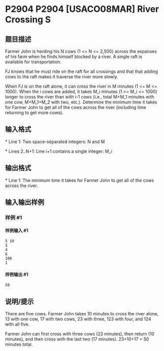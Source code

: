 # P2904 P2904 [USACO08MAR] River Crossing S

## 题目描述

Farmer John is herding his N cows (1 <= N <= 2,500) across the expanses of his farm when he finds himself blocked by a river. A single raft is available for transportation.

FJ knows that he must ride on the raft for all crossings and that that adding cows to the raft makes it traverse the river more slowly.

When FJ is on the raft alone, it can cross the river in M minutes (1 <= M <= 1000).  When the i cows are added, it takes M\_i minutes (1 <= M\_i <= 1000) longer to cross the river than with i-1 cows (i.e., total M+M\_1 minutes with one cow, M+M\_1+M\_2 with two, etc.). Determine the minimum time it takes for Farmer John to get all of the cows across the river (including time returning to get more cows).

## 输入格式

\* Line 1: Two space-separated integers: N and M

\* Lines 2..N+1: Line i+1 contains a single integer: M\_i


## 输出格式

\* Line 1: The minimum time it takes for Farmer John to get all of the cows across the river.


## 输入输出样例

### 样例 #1

#### 样例输入 #1

```
5 10 
3 
4 
6 
100 
1
```

#### 样例输出 #1

```
50
```

## 说明/提示

There are five cows. Farmer John takes 10 minutes to cross the river alone, 13 with one cow, 17 with two cows, 23 with three, 123 with four, and 124 with all five.


Farmer John can first cross with three cows (23 minutes), then return (10 minutes), and then cross with the last two (17 minutes). 23+10+17 = 50 minutes total.


